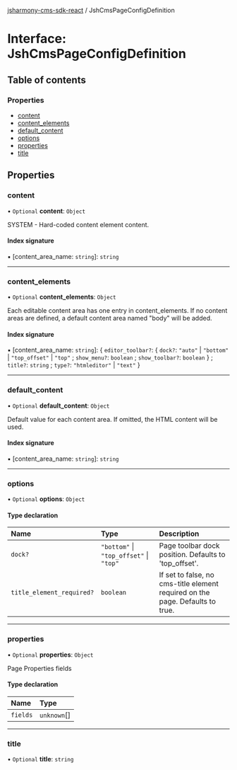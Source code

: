 [jsharmony-cms-sdk-react](../README.md) / JshCmsPageConfigDefinition

# Interface: JshCmsPageConfigDefinition

## Table of contents

### Properties

- [content](JshCmsPageConfigDefinition.md#content)
- [content\_elements](JshCmsPageConfigDefinition.md#content_elements)
- [default\_content](JshCmsPageConfigDefinition.md#default_content)
- [options](JshCmsPageConfigDefinition.md#options)
- [properties](JshCmsPageConfigDefinition.md#properties)
- [title](JshCmsPageConfigDefinition.md#title)

## Properties

### content

• `Optional` **content**: `Object`

SYSTEM - Hard-coded content element content.

#### Index signature

▪ [content_area_name: `string`]: `string`

___

### content\_elements

• `Optional` **content\_elements**: `Object`

Each editable content area has one entry in
content_elements. If no content areas are defined,
a default content area named "body" will be added.

#### Index signature

▪ [content_area_name: `string`]: \{ `editor_toolbar?`: \{ `dock?`: ``"auto"`` \| ``"bottom"`` \| ``"top_offset"`` \| ``"top"`` ; `show_menu?`: `boolean` ; `show_toolbar?`: `boolean`  } ; `title?`: `string` ; `type?`: ``"htmleditor"`` \| ``"text"``  }

___

### default\_content

• `Optional` **default\_content**: `Object`

Default value for each content area.  If omitted,
the HTML content will be used.

#### Index signature

▪ [content_area_name: `string`]: `string`

___

### options

• `Optional` **options**: `Object`

#### Type declaration

| Name | Type | Description |
| :------ | :------ | :------ |
| `dock?` | ``"bottom"`` \| ``"top_offset"`` \| ``"top"`` | Page toolbar dock position. Defaults to 'top_offset'. |
| `title_element_required?` | `boolean` | If set to false, no cms-title element required on the page. Defaults to true. |

___

### properties

• `Optional` **properties**: `Object`

Page Properties fields

#### Type declaration

| Name | Type |
| :------ | :------ |
| `fields` | `unknown`[] |

___

### title

• `Optional` **title**: `string`
